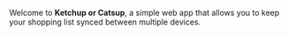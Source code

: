 Welcome to **Ketchup or Catsup**, a simple web app that allows you to keep your shopping list synced between multiple devices.